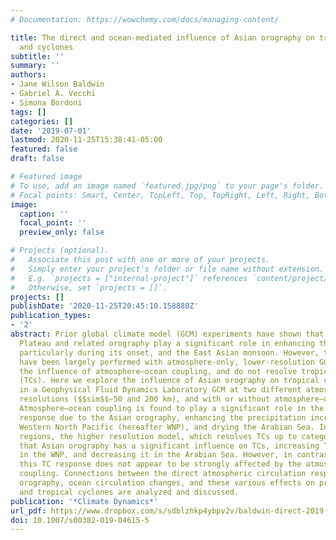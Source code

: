 ```yaml
---
# Documentation: https://wowchemy.com/docs/managing-content/

title: The direct and ocean-mediated influence of Asian orography on tropical precipitation
  and cyclones
subtitle: ''
summary: ''
authors:
- Jane Wilson Baldwin
- Gabriel A. Vecchi
- Simona Bordoni
tags: []
categories: []
date: '2019-07-01'
lastmod: 2020-11-25T15:38:41-05:00
featured: false
draft: false

# Featured image
# To use, add an image named `featured.jpg/png` to your page's folder.
# Focal points: Smart, Center, TopLeft, Top, TopRight, Left, Right, BottomLeft, Bottom, BottomRight.
image:
  caption: ''
  focal_point: ''
  preview_only: false

# Projects (optional).
#   Associate this post with one or more of your projects.
#   Simply enter your project's folder or file name without extension.
#   E.g. `projects = ["internal-project"]` references `content/project/deep-learning/index.md`.
#   Otherwise, set `projects = []`.
projects: []
publishDate: '2020-11-25T20:45:10.158880Z'
publication_types:
- '2'
abstract: Prior global climate model (GCM) experiments have shown that the Tibetan
  Plateau and related orography play a significant role in enhancing the Indian Monsoon,
  particularly during its onset, and the East Asian monsoon. However, these experiments
  have been largely performed with atmosphere-only, lower-resolution GCMs that neglect
  the influence of atmosphere–ocean coupling, and do not resolve tropical cyclones
  (TCs). Here we explore the influence of Asian orography on tropical circulations
  in a Geophysical Fluid Dynamics Laboratory GCM at two different atmosphere/land
  resolutions ($$sim$$∼50 and 200 km), and with or without atmosphere–ocean coupling.
  Atmosphere–ocean coupling is found to play a significant role in the precipitation
  response due to the Asian orography, enhancing the precipitation increase over the
  Western North Pacific (hereafter WNP), and drying the Arabian Sea. In these same
  regions, the higher resolution model, which resolves TCs up to category 3, suggests
  that Asian orography has a significant influence on TCs, increasing TC frequency
  in the WNP, and decreasing it in the Arabian Sea. However, in contrast to precipitation,
  this TC response does not appear to be strongly affected by the atmosphere–ocean
  coupling. Connections between the direct atmospheric circulation response to Asian
  orography, ocean circulation changes, and these various effects on precipitation
  and tropical cyclones are analyzed and discussed.
publication: '*Climate Dynamics*'
url_pdf: https://www.dropbox.com/s/sdblzhkp4ybpv2v/baldwin-direct-2019.pdf?dl=0
doi: 10.1007/s00382-019-04615-5
---
```

